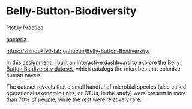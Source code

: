 # Belly-Button-Biodiversity
Plot.ly Practice

[bacteria](https://user-images.githubusercontent.com/85190553/142916574-5bf0a848-d710-46a7-b7da-fda29d19c2a3.jpg)

https://shindokl90-lab.github.io/Belly-Button-Biodiversity/

In this assignment, I built an interactive dashboard to explore the [Belly Button Biodiversity dataset](http://robdunnlab.com/projects/belly-button-biodiversity/), which catalogs the microbes that colonize human navels.

The dataset reveals that a small handful of microbial species (also called operational taxonomic units, or OTUs, in the study) were present in more than 70% of people, while the rest were relatively rare.

